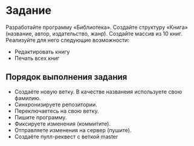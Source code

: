 # Задание

Разработайте программу «Библиотека». Создайте структуру «Книга» (название, автор, издательство, жанр). Создайте массив из 10 книг. Реализуйте для него следующие возможности:
- Редактировать книгу
- Печать всех книг

## Порядок выполнения задания
- Создаёте новую ветку. В качестве названеия используете свою фамилию.
- Синхронизируете репозитории.
- Переключаетесь на свою ветку.
- Пишите программу.
- Фиксируете изменения (коммитите).
- Отправляете изменения на сервер (пушите).
- Создаёте пулл-реквест с веткой master
